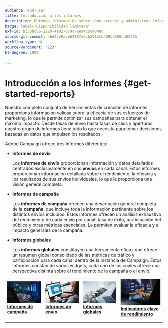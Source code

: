 ```yaml
---
audience: end-user
title: Introducción a los informes
description: Obtenga información sobre cómo acceder y administrar informes en Campaign Web
badge: label="Disponibilidad limitada"
exl-id: b353bc86-2228-4e02-879c-ae9425c48489
source-git-commit: a6d42e0abb64f87aecb2912cb469ba269aa02515
workflow-type: ht
source-wordcount: '223'
ht-degree: 100%

---
```



# Introducción a los informes {#get-started-reports}

Nuestro completo conjunto de herramientas de creación de informes proporciona información valiosa sobre la eficacia de sus esfuerzos de marketing, lo que le permite optimizar sus campañas para obtener el máximo impacto. Desde tasas de envío hasta tasas de clics y aperturas, nuestro grupo de informes tiene todo lo que necesita para tomar decisiones basadas en datos que impulsen los resultados.

Adobe Campaign ofrece tres informes diferentes:

* **Informes de envío**

  Los **informes de envío** proporcionan información y datos detallados centrados exclusivamente en sus **envíos** en cada canal. Estos informes proporcionan información detallada sobre el rendimiento, la eficacia y los resultados de sus envíos individuales, lo que le proporciona una visión general completa.


* **Informes de campaña**

  Los **informes de campaña** ofrecen una descripción general completa de la **campaña**, que incluye toda la información pertinente sobre los distintos envíos incluidos. Estos informes ofrecen un análisis exhaustivo del rendimiento de cada envío por canal: tasa de éxito, participación del público y otras métricas esenciales. Le permiten evaluar la eficacia y el impacto generales de la campaña.


* **Informes globales**

  Los **informes globales** constituyen una herramienta eficaz que ofrece un resumen global consolidado de las métricas de tráfico y participación para cada canal dentro de la instancia de Campaign. Estos informes constan de varios widgets, cada uno de los cuales ofrece una perspectiva distinta sobre el rendimiento de la campaña o el envío.

<table style="table-layout:fixed"><tr style="border: 0;">
<td>
<a href="campaign-reports.md">
<img alt="Validación" src="assets/do-not-localize/campaign_report.jpeg">
</a>
<div>
<a href="campaign-reports.md"><strong>Informes de campaña</strong></a>
</div>
<p>
</td>
<td>
<a href="delivery-reports.md">
<img alt="Posible cliente" src="assets/do-not-localize/email_report.jpeg">
</a>
<div><a href="delivery-reports.md"><strong>Informes de envío</strong>
</div>
<p>
</td>
<td>
<a href="global-reports.md">
<img alt="Poco frecuente" src="assets/do-not-localize/push_report.jpeg">
</a>
<div>
<a href="global-reports.md"><strong> Informes globales<strong></strong></a>
</div>
<p></td>
<td>
<a href="kpis.md">
<img alt="Validación" src="assets/do-not-localize/kpis.jpeg">
</a>
<div>
<a href="kpis.md"><strong>Indicadores clave de rendimiento</strong></a>
</div>
<p>
</td>
</tr></table>
